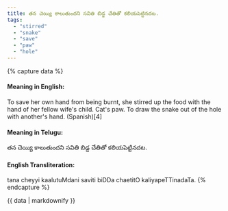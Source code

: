 ```yaml
---
title: తన చెయ్యి కాలుతుందని సవితి బిడ్డ చేతితో కలియపెట్టినదట.
tags:
  - "stirred"
  - "snake"
  - "save"
  - "paw"
  - "hole"
---
```


{% capture data %}
#### Meaning in English:
To save her own hand from being burnt, she stirred up the food with the hand of her fellow wife's child.
Cat's paw.
To draw the snake out of the hole with another's hand. (Spanish)[4]

#### Meaning in Telugu:
తన చెయ్యి కాలుతుందని సవితి బిడ్డ చేతితో కలియపెట్టినదట.

#### English Transliteration:
tana cheyyi kaalutuMdani saviti biDDa chaetitO kaliyapeTTinadaTa.
{% endcapture %}

{{ data | markdownify }}

